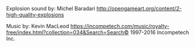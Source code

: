 Explosion sound by:
Michel Baradari
http://opengameart.org/content/2-high-quality-explosions

Music by:
Kevin MacLeod
https://incompetech.com/music/royalty-free/index.html?collection=034&Search=Search© 1997-2016 Incompetech Inc.
